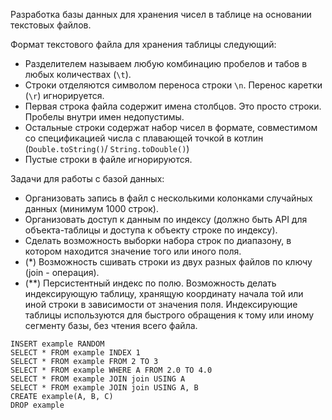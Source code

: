 Разработка базы данных для хранения чисел в таблице на основании текстовых файлов.

Формат текстового файла для хранения таблицы следующий:
* Разделителем называем любую комбинацию пробелов и табов в любых количествах (`\t`).
* Строки отделяются символом переноса строки `\n`. Перенос каретки (`\r`) игнорируется.
* Первая строка файла содержит имена столбцов. Это просто строки. Пробелы внутри имен недопустимы.
* Остальные строки содержат набор чисел в формате, совместимом со спецификацией числа с плавающей точкой в котлин (`Double.toString()`/ `String.toDouble()`)
* Пустые строки в файле игнорируются.

Задачи для работы с базой данных:
* Организовать запись в файл с несколькими колонками случайных данных (минимум 1000 строк).
* Организовать доступ к данным по индексу (должно быть API для объекта-таблицы и доступа к объекту строке по индексу).
* Сделать возможность выборки набора строк по диапазону, в котором находится значение того или иного поля.
* (*) Возможность сшивать строки из двух разных файлов по ключу (join - операция).
* (**) Персистентный индекс по полю. Возможность делать индексирующую таблицу, хранящую координату начала той или иной
  строки в зависимости от значения поля. Индексирующие таблицы используются для быстрого обращения к тому или иному
  сегменту базы, без чтения всего файла.

```text
INSERT example RANDOM
SELECT * FROM example INDEX 1
SELECT * FROM example FROM 2 TO 3
SELECT * FROM example WHERE A FROM 2.0 TO 4.0
SELECT * FROM example JOIN join USING A
SELECT * FROM example JOIN join USING A, B
CREATE example(A, B, C)
DROP example
```